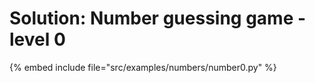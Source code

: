 # Solution: Number guessing game - level 0



{% embed include file="src/examples/numbers/number0.py" %}
